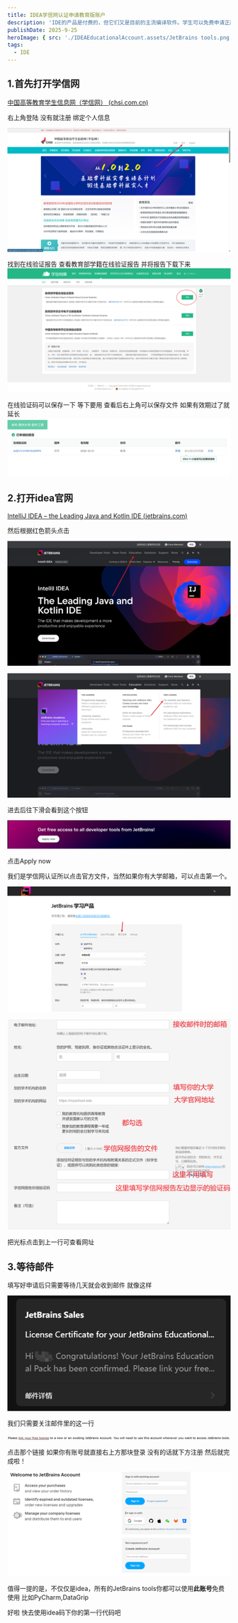 ```yaml
---
title: IDEA学信网认证申请教育版账户
description: 'IDE的产品是付费的，但它们又是目前的主流编译软件。学生可以免费申请正版账号授权。'
publishDate: 2025-9-25
heroImage: { src: './IDEAEducationalAccount.assets/JetBrains tools.png', color: '#76239a' }
tags:
  - IDE
---
```


## 1.首先打开学信网

[中国高等教育学生信息网（学信网） (chsi.com.cn)](https://www.chsi.com.cn/)

右上角登陆 没有就注册 绑定个人信息

![image-20241002145205839](./IDEAEducationalAccount.assets/image-20241002145205839.png)

找到在线验证报告 查看教育部学籍在线验证报告 并将报告下载下来![image-20241002145442640](./IDEAEducationalAccount.assets/image-20241002145442640.png)

在线验证码可以保存一下 等下要用 查看后右上角可以保存文件 如果有效期过了就延长![image-20241002150715764](./IDEAEducationalAccount.assets/image-20241002150715764.png)

## 2.打开idea官网

[IntelliJ IDEA – the Leading Java and Kotlin IDE (jetbrains.com)](https://www.jetbrains.com/idea/)

然后根据红色箭头点击

![image-20241002145809183](./IDEAEducationalAccount.assets/image-20241002145809183.png)

![image-20241002145955249](./IDEAEducationalAccount.assets/image-20241002145955249.png)

进去后往下滑会看到这个按钮

![image-20241002150043146](./IDEAEducationalAccount.assets/image-20241002150043146.png)

点击Apply now

我们是学信网认证所以点击官方文件，当然如果你有大学邮箱，可以点击第一个。

![image-20241002150141365](./IDEAEducationalAccount.assets/image-20241002150141365.png)

![image](./IDEAEducationalAccount.assets/image.png)

把光标点击到上一行可查看网址

## 3.等待邮件

填写好申请后只需要等待几天就会收到邮件 就像这样

![image-20241002151258326](./IDEAEducationalAccount.assets/image-20241002151258326.png)

我们只需要关注邮件里的这一行

![image-20241002151452890](./IDEAEducationalAccount.assets/image-20241002151452890.png)

点击那个链接 如果你有账号就直接右上方那块登录 没有的话就下方注册 然后就完成啦！

![image-20241002151556206](./IDEAEducationalAccount.assets/image-20241002151556206.png)

值得一提的是，不仅仅是idea，所有的JetBrains tools你都可以使用**此账号**免费使用 比如PyCharm,DataGrip

好啦 快去使用idea码下你的第一行代码吧
